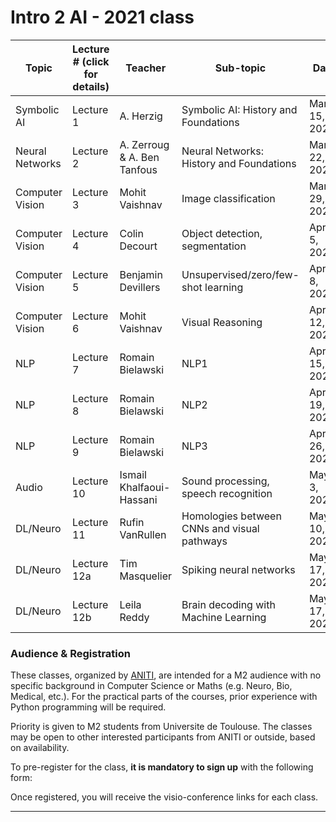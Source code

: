 # Intro 2 AI  -  2021 class


| Topic | Lecture # (click for details) | Teacher |Sub-topic | Date  |  Time   |
|--------------|---------|---------------|----------------------------|--------------|--------|
| Symbolic AI  | Lecture 1 | A. Herzig | Symbolic AI: History and Foundations |  March 15, 2021 | 5-7pm |
| Neural Networks  | Lecture 2 | A. Zerroug & A. Ben Tanfous | Neural Networks: History and Foundations |  March 22, 2021 | 5-7pm |
| Computer Vision  | Lecture 3 | Mohit Vaishnav | Image classification |  March 29, 2021 | 5-7pm |
| Computer Vision  | Lecture 4 | Colin Decourt | Object detection, segmentation |  April 5, 2021 | 5-7pm |
| Computer Vision  | Lecture 5 | Benjamin Devillers | Unsupervised/zero/few-shot learning |  April 8, 2021 | 5-7pm |
| Computer Vision  | Lecture 6 | Mohit Vaishnav | Visual Reasoning |  April 12, 2021 | 5-7pm |
| NLP  | Lecture 7 | Romain Bielawski | NLP1 |  April 15, 2021 | 5-7pm |
| NLP  | Lecture 8 | Romain Bielawski | NLP2 |  April 19, 2021 | 5-7pm |
| NLP  | Lecture 9 | Romain Bielawski | NLP3 |  April 26, 2021 | 5-7pm |
| Audio  | Lecture 10 | Ismail Khalfaoui-Hassani | Sound processing, speech recognition |  May 3, 2021 | 5-7pm |
| DL/Neuro  | Lecture 11 | Rufin VanRullen | Homologies between CNNs and visual pathways |  May 10, 2021 | 5-7pm |
| DL/Neuro  | Lecture 12a | Tim Masquelier | Spiking neural networks |  May 17, 2021 | 5-6pm |
| DL/Neuro  | Lecture 12b | Leila Reddy | Brain decoding with Machine Learning |  May 17, 2021 | 6-7pm |

### Audience & Registration
These classes, organized by [ANITI](https://aniti.univ-toulouse.fr/en/), are intended for a M2 audience with no specific background in Computer Science or Maths (e.g. Neuro, Bio, Medical, etc.). For the practical parts of the courses, prior experience with Python programming will be required. 

Priority is given to M2 students from Universite de Toulouse. The classes may be open to other interested participants from ANITI or outside, based on availability. 

To pre-register for the class, **it is mandatory to sign up** with the following form:

Once registered, you will receive the visio-conference links for each class.

---

